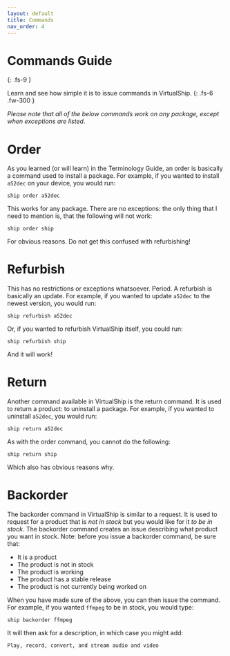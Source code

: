 ```yaml
---
layout: default
title: Commands
nav_order: 4
---
```


# Commands Guide
{: .fs-9 }

Learn and see how simple it is to issue commands in VirtualShip.
{: .fs-6 .fw-300 }

_Please note that all of the below commands work on any package, except when exceptions are listed_. 

# Order

As you learned (or will learn) in the Terminology Guide, an order is basically a command used to install a package. For example, if you wanted to install ```a52dec``` on your device, you would run:
```
ship order a52dec
```
This works for any package. There are no exceptions: the only thing that I need to mention is, that the following will not work:
```
ship order ship
```
For obvious reasons. Do not get this confused with refurbishing!

# Refurbish

This has no restrictions or exceptions whatsoever. Period. A refurbish is basically an update. For example, if you wanted to update ```a52dec``` to the newest version, you would run:
```
ship refurbish a52dec
```
Or, if you wanted to refurbish VirtualShip itself, you could run:
```
ship refurbish ship
```
And it will work! 

# Return

Another command available in VirtualShip is the return command. It is used to return a product: to uninstall a package. For example, if you wanted to uninstall ```a52dec```, you would run:
```
ship return a52dec
```
As with the order command, you cannot do the following:
```
ship return ship
```
Which also has obvious reasons why.

# Backorder

The backorder command in VirtualShip is similar to a request. It is used to request for a product that is _not in stock_ but you would like for it _to be in stock_. The backorder command creates an issue describing what product you want in stock. Note: before you issue a backorder command, be sure that:
* It is a product
* The product is not in stock
* The product is working
* The product has a stable release
* The product is not currently being worked on

When you have made sure of the above, you can then issue the command. For example, if you wanted ```ffmpeg``` to be in stock, you would type:
```
ship backorder ffmpeg
```
It will then ask for a description, in which case you might add:
```
Play, record, convert, and stream audio and video
```
